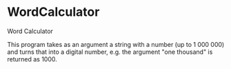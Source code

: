 WordCalculator
==============

Word Calculator

This program takes as an argument a string with a number (up to 1 000 000) and turns that into a digital number,
e.g. the argument "one thousand" is returned as 1000. 
